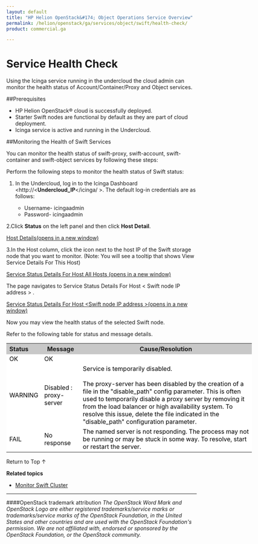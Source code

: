 ```yaml
---
layout: default
title: "HP Helion OpenStack&#174; Object Operations Service Overview"
permalink: /helion/openstack/ga/services/object/swift/health-check/
product: commercial.ga

---
```

<!--UNDER REVISION-->

<script>

function PageRefresh {
onLoad="window.refresh"
}

PageRefresh();

</script>

<!--
<p style="font-size: small;"> <a href="/helion/openstack/ga/services/object/overview/">&#9664; PREV</a> | <a href="/helion/openstack/services/overview/">&#9650; UP</a> | <a href=" /helion/openstack/ga/services/swift/deployment/"> NEXT &#9654</a> </p>-->


# Service Health Check 

Using the Icinga service running in the undercloud the cloud admin can monitor the health status of Account/Container/Proxy and Object services. 

##Prerequisites

* HP Helion OpenStack&#174; cloud is successfully deployed.
* Starter Swift nodes are functional by default as they are part of cloud deployment.
* Icinga service is active and running in the Undercloud.



##Monitoring the Health of Swift Services

 You can monitor the health status of swift-proxy, swift-account, swift-container and swift-object services by following these steps:


Perform the following steps to monitor the health status of Swift status:

1. In the Undercloud, log in to the Icinga Dashboard &lt;http://&lt;**Undercloud_IP**&lt;/icinga/ &gt;. The default log-in credentials are as follows:

	* Username- icingaadmin
	* Password- icingaadmin 


2.Click **Status** on the left panel and then click **Host Detail**. 


<a href="javascript:window.open('/content/documentation/media/icinga_host-details.png','_blank','toolbar=no,menubar=no,resizable=yes,scrollbars=yes')">Host Details(opens in a new window)</a>



3.In the Host column, click the icon next to the host IP of the Swift storage node that you want to monitor. (Note: You will see a tooltip that shows View Service Details For This Host)  

<a href="javascript:window.open('/content/documentation/media/swift_icinga_view-details.png','_blank','toolbar=no,menubar=no,resizable=yes,scrollbars=yes')">Service Status Details For Host All Hosts (opens in a new window)</a>

<!---
<img src="media/swift_icinga_view-details.png"/>--->


The page navigates to Service Status Details For Host  &lt; Swift node IP address &gt; . 

<a href="javascript:window.open('/content/documentation/media/swift_icinga-health-status.png','_blank','toolbar=no,menubar=no,resizable=yes,scrollbars=yes')">Service Status Details For Host &lt;Swift node IP address &gt;(opens in a new window)</a>

Now you may view the health status of the selected Swift node.

<!---
<img src="media/swift_icinga-health-status.png"/> --->



Refer to the following table for status and message details.

<table style="text-align: left; vertical-align: top; width:650px;">
<tr style="background-color: #C8C8C8;">
	<th>Status</th>
	<th><center>Message</center></th>
    <th><center>Cause/Resolution</center></th>
</tr>
<tr style="background-color: white; color: black;">
	<td>OK</td>
	<td>OK</td>
    <td></td>
</tr>
<tr style="background-color: white; color: black;">
	<td>WARNING </td>
	<td>Disabled : proxy-server</td>
    <td>Service is temporarily disabled.<br><br>
	The proxy-server has been disabled by the creation of a file in the "disable_path" config parameter. This is often used to temporarily disable a proxy server by removing it from the
	load balancer or high availability system. To resolve this issue, delete the file indicated in the "disable_path" configuration parameter.</td>
</tr>
<tr style="background-color: white; color: black;">
	<td>FAIL </td>
	<td>No response</td>
    <td> The named server is not responding. The process may not be running or may be stuck in some way. To resolve, start or restart the server.</td>
</tr>
</table>


<a href="#top" style="padding:14px 0px 14px 0px; text-decoration: none;"> Return to Top &#8593; </a>

**Related topics**

* [Monitor Swift Cluster]( /helion/openstack/ga/services/object/swift/Monitor-cluster/)

----
####OpenStack trademark attribution
*The OpenStack Word Mark and OpenStack Logo are either registered trademarks/service marks or trademarks/service marks of the OpenStack Foundation, in the United States and other countries and are used with the OpenStack Foundation's permission. We are not affiliated with, endorsed or sponsored by the OpenStack Foundation, or the OpenStack community.*

 




